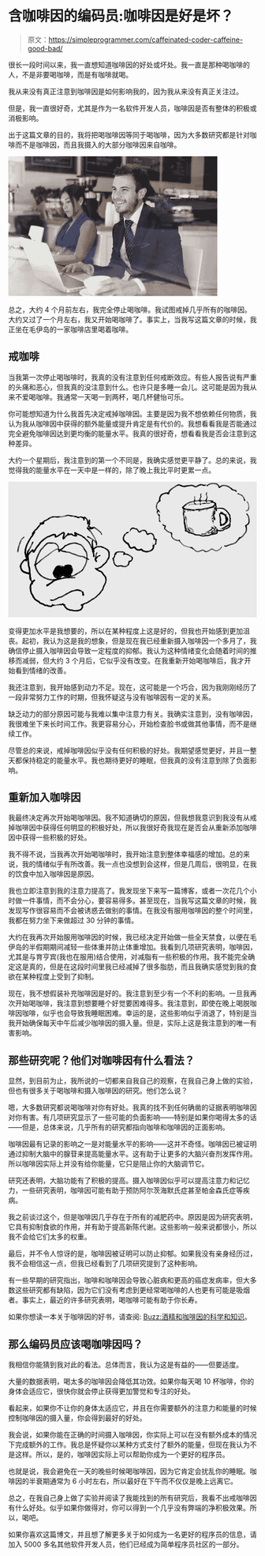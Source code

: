 # 含咖啡因的编码员:咖啡因是好是坏？

> 原文：<https://simpleprogrammer.com/caffeinated-coder-caffeine-good-bad/>

很长一段时间以来，我一直想知道咖啡因的好处或坏处。我一直是那种喝咖啡的人，不是非要喝咖啡，而是有咖啡就喝。

我从来没有真正注意到咖啡因是如何影响我的，因为我从来没有真正关注过。

但是，我一直很好奇，尤其是作为一名软件开发人员，咖啡因是否有整体的积极或消极影响。

出于这篇文章的目的，我将把喝咖啡因等同于喝咖啡，因为大多数研究都是针对咖啡而不是咖啡因，而且我摄入的大部分咖啡因来自咖啡。



![Businessman Using Laptop In Coffee Shop](img/f165e455b983e73fdc5e04cc1cecfa48.png)



总之，大约 4 个月前左右，我完全停止喝咖啡。我试图戒掉几乎所有的咖啡因。大约又过了一个月左右，我又开始喝咖啡了。事实上，当我写这篇文章的时候，我正坐在毛伊岛的一家咖啡店里喝着咖啡。

## 戒咖啡

当我第一次停止喝咖啡时，我真的没有注意到任何戒断效应。有些人报告说有严重的头痛和恶心，但我真的没注意到什么。也许只是多睡一会儿。这可能是因为我从来不爱喝咖啡。我通常一天喝一到两杯，喝几杯健怡可乐。

你可能想知道为什么我首先决定戒掉咖啡因。主要是因为我不想依赖任何物质，我认为我从咖啡因中获得的额外能量或提升肯定是有代价的。我想看看我是否能通过完全避免咖啡因达到更均衡的能量水平。我真的很好奇，想看看我是否会注意到这种差异。

大约一个星期后，我注意到的第一个不同是，我确实感觉更平静了。总的来说，我觉得我的能量水平在一天中是一样的，除了晚上我比平时更累一点。



![no coffee](img/0e56c977477617f4dfeb86182b5fc8b3.png)



变得更加水平是我想要的，所以在某种程度上这是好的，但我也开始感到更加沮丧。起初，我认为这是我的想象，但是现在我已经重新摄入咖啡因一个多月了，我确信停止摄入咖啡因会导致一定程度的抑郁。我认为这种情绪变化会随着时间的推移而减弱，但大约 3 个月后，它似乎没有改变。在我重新开始喝咖啡后，我才开始看到情绪的改善。

我还注意到，我开始感到动力不足。现在，这可能是一个巧合，因为我刚刚经历了一段非常努力工作的时期，但我怀疑这与没有咖啡因有一定的关系。

缺乏动力的部分原因可能与我难以集中注意力有关。我确实注意到，没有咖啡因，我很难坐下来长时间工作。我更容易分心，开始检查脸书或做其他事情，而不是继续工作。

尽管总的来说，戒掉咖啡因似乎没有任何积极的好处。我期望感觉更好，并且一整天都保持稳定的能量水平。我也期待更好的睡眠，但我真的没有注意到除了负面影响。

## 重新加入咖啡因

我最终决定再次开始喝咖啡因。我不知道确切的原因，但我想我意识到我没有从戒掉咖啡因中获得任何明显的积极好处，所以我很好奇我现在是否会从重新添加咖啡因中获得一些积极的好处。

我不得不说，当我再次开始喝咖啡时，我开始注意到整体幸福感的增加。总的来说，我的情绪似乎有所改善。我一点也没想到会这样，但是几周后，很明显，在我的饮食中加入咖啡因是原因。

我也立即注意到我的注意力提高了。我发现坐下来写一篇博客，或者一次花几个小时做一件事情，而不会分心，要容易得多。甚至现在，当我写这篇文章的时候，我发现写作很容易而不会被诱惑去做别的事情。在我没有服用咖啡因的整个时间里，我都在努力坐下来做超过 30 分钟的事情。

大约在我再次开始服用咖啡因的时候，我已经决定开始做一些全天禁食，以便在毛伊岛的半假期期间减轻一些体重并防止体重增加。我看到几项研究表明，咖啡因，尤其是与育亨宾(我也在服用)结合使用，对减脂有一些积极的作用。我不能完全确定这是真的，但是在这段时间里我已经减掉了很多脂肪，而且我确实感觉到我的食欲在某种程度上受到了抑制。

现在，我不想假装补充咖啡因是好的。我注意到至少有一个不利的影响。一旦我再次开始喝咖啡，我注意到想要睡个好觉要困难得多。我注意到，即使在晚上喝脱咖啡因咖啡，似乎也会导致我睡眠困难。幸运的是，这些影响似乎消退了，特别是当我开始确保每天中午后减少咖啡因的摄入量。但是，实际上这是我注意到的唯一有害影响。

## 那些研究呢？他们对咖啡因有什么看法？

显然，到目前为止，我所说的一切都来自我自己的观察，在我自己身上做的实验，但也有很多关于喝咖啡和摄入咖啡因的研究。他们怎么说？

嗯，大多数研究都说喝咖啡对你有好处。我真的找不到任何确凿的证据表明咖啡因对你有害。有几项研究显示了一些可能的负面影响——特别是如果你喝得太多的话——但是，总体来说，几乎所有的研究都指向咖啡和咖啡因的正面影响。

咖啡因最有记录的影响之一是对能量水平的影响——这并不奇怪。咖啡因已被证明通过抑制大脑中的腺苷来提高能量水平。这有助于让更多的大脑兴奋剂发挥作用。所以咖啡因实际上并没有给你能量，它只是阻止你的大脑调节它。

研究还表明，大脑功能有了积极的提高。摄入咖啡因似乎可以提高注意力和记忆力，一些研究表明，咖啡因可能有助于预防阿尔茨海默氏症甚至帕金森氏症等疾病。

我之前谈过这个，但是咖啡因几乎存在于所有的减肥药中。原因是因为研究表明，它具有抑制食欲的作用，并有助于提高新陈代谢。这些影响一般来说都很小，所以我不会给它们太多的权重。

最后，并不令人惊讶的是，咖啡因被证明可以防止抑郁。如果我没有亲身经历过，我不会相信这一点，但我已经看到了几项研究提到了这种影响。

有一些早期的研究指出，咖啡和咖啡因会导致心脏病和更高的癌症发病率，但大多数这些研究都有缺陷，因为它们没有考虑到更经常喝咖啡的人也更有可能是吸烟者。事实上，最近的许多研究表明，喝咖啡可能有助于你长寿。

如果你想读一本关于咖啡因的好书，请查阅: [Buzz:酒精和咖啡因的科学和知识](http://www.amazon.com/gp/product/0140268456/ref=as_li_tl?ie=UTF8&camp=1789&creative=390957&creativeASIN=0140268456&linkCode=as2&tag=makithecompsi-20&linkId=BJPJ4I5VL3IN7OIA)。

## 那么编码员应该喝咖啡因吗？

我相信你能猜到我对此的看法。总体而言，我认为这是有益的——但要适度。

大量的数据表明，喝太多的咖啡因会降低其功效。如果你每天喝 10 杯咖啡，你的身体会适应它，很快你就会停止获得更加警觉和专注的好处。

看起来，如果你不让你的身体太适应它，并且在你需要额外的注意力和能量的时候控制咖啡因的摄入量，你会得到最好的好处。

我会说，如果你能在正确的时间摄入咖啡因，你实际上可以在没有额外成本的情况下完成额外的工作。我总是怀疑你以某种方式支付了额外的能量，但现在我认为不是这样。所以，是的，咖啡因实际上可以帮助你成为一个更好的程序员。

也就是说，我会避免在一天的晚些时候喝咖啡因，因为它肯定会扰乱你的睡眠。咖啡因的半衰期通常为 6 小时左右，所以最好在下午而不仅仅是晚上远离它。

总之，在我自己身上做了实验并阅读了我能找到的所有研究后，我看不出戒咖啡因有什么好处。似乎如果你做得对，你可以得到一个几乎没有弊端的净积极效果。所以，喝吧。

如果你喜欢这篇博文，并且想了解更多关于如何成为一名更好的程序员的信息，请加入 5000 多名其他软件开发人员，他们已经成为简单程序员社区的一部分。